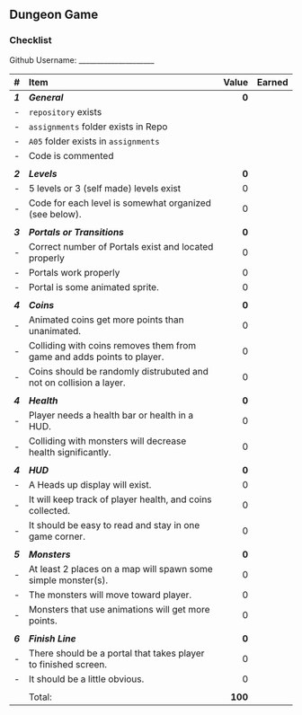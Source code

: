 ## Dungeon Game


### Checklist

Github Username: _____________________

| #       | Item                                                                   | Value   | Earned |
| :------ | :--------------------------------------------------------------------- | ------: | ------ |
| ***1*** | ***General***                                                          | **0**   |        |
| -       | `repository`  exists                                                   |         |        |
| -       | `assignments` folder exists in Repo                                    |         |        |
| -       | `A05` folder exists in `assignments`                                   |         |        |
| -       | Code is commented                                                      |         |        |
|         |                                                                        |         |        |
| ***2*** | ***Levels***                                                           | **0**   |        |
| -       | 5 levels or 3 (self made) levels exist                                 | 0       |        |
| -       | Code for each level is somewhat organized (see below).                 | 0       |        |
|         |                                                                        |         |        |
| ***3*** | ***Portals or Transitions***                                           | **0**   |        |
| -       | Correct number of Portals exist and located properly                   | 0       |        |
| -       | Portals work properly                                                  | 0       |        |
| -       | Portal is some animated sprite.                                        | 0       |        |
|         |                                                                        |         |        |
| ***4*** | ***Coins***                                                            | **0**   |        |
| -       | Animated coins get more points than unanimated.                        | 0       |        |
| -       | Colliding with coins removes them from game and adds points to player. | 0       |        |
| -       | Coins should be randomly distrubuted and not on collision a layer.     | 0       |        |
|         |                                                                        |         |        |
| ***4*** | ***Health***                                                           | **0**   |        |
| -       | Player needs a health bar or health in a HUD.                          | 0       |        |
| -       | Colliding with monsters will decrease health significantly.            | 0       |        |
|         |                                                                        |         |        |
| ***4*** | ***HUD***                                                              | **0**   |        |
| -       | A Heads up display will exist.                                         | 0       |        |
| -       | It will keep track of player health, and coins collected.              | 0       |        |
| -       | It should be easy to read and stay in one game corner.                 | 0       |        |
|         |                                                                        |         |        |
| ***5*** | ***Monsters***                                                         | **0**   |        |
| -       | At least 2 places on a map will spawn some simple monster(s).          | 0       |        |
| -       | The monsters will move toward player.                                  | 0       |        |
| -       | Monsters that use animations will get more points.                     | 0       |        |
|         |                                                                        |         |        |
| ***6*** | ***Finish Line***                                                      | **0**   |        |
| -       | There should be a portal that takes player to finished screen.         | 0       |        |
| -       | It should be a little obvious.                                         | 0       |        |
|         |                                                                        |         |        |
|         | Total:                                                                 | **100** |        |
